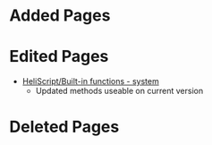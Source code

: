 # Added Pages

# Edited Pages
- [HeliScript/Built-in functions - system](https://vrhikky.github.io/VketCloudSDK_Documents/9.3/hs/hs_system_function.html)
    - Updated methods useable on current version

# Deleted Pages
